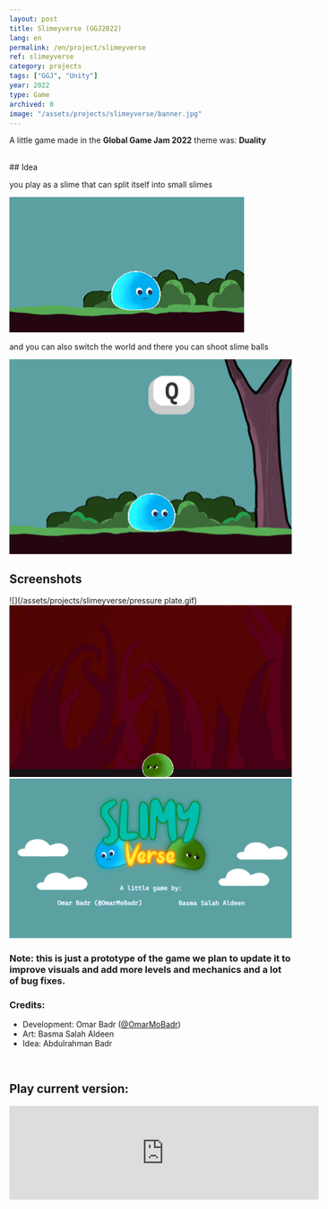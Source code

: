 ```yaml
---
layout: post
title: Slimeyverse (GGJ2022)
lang: en
permalink: /en/project/slimeyverse
ref: slimeyverse
category: projects
tags: ["GGJ", "Unity"]
year: 2022
type: Game
archived: 0
image: "/assets/projects/slimeyverse/banner.jpg"
---
```


A little game made in the **Global Game Jam 2022** theme was: **Duality**

<br>
## Idea

you play as a slime that can split itself into small slimes

![](/assets/projects/slimeyverse/split.gif)

and you can also switch the world and there you can shoot slime balls  

![](/assets/projects/slimeyverse/shooting.gif)


## Screenshots
![](/assets/projects/slimeyverse/pressure plate.gif)
![](/assets/projects/slimeyverse/boss.gif)
![](/assets/projects/slimeyverse/credits.png)

### Note: this is just a prototype of the game we plan to update it to improve visuals and add more levels and mechanics and a lot of bug fixes.

### Credits:
*   Development: Omar Badr ([@OmarMoBadr](https://twitter.com/OmarMoBadr))
*   Art: Basma Salah Aldeen
*   Idea: Abdulrahman Badr

<br>

## Play current version:
<iframe frameborder="0" src="https://itch.io/embed/1374213?bg_color=222222&amp;fg_color=eeeeee&amp;border_color=363636" width="552" height="167"><a href="https://omarmobadr.itch.io/slimeyverse">Slimeyverse by Omar Badr</a></iframe>